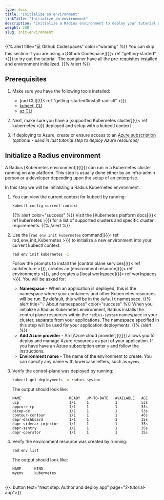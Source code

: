 ```yaml
---
type: docs
title: "Initialize an environment"
linkTitle: "Initialize an environment"
description: "Initialize a Radius environment to deploy your tutorial application to"
weight: 200
slug: init-environment
---
```


{{% alert title="💻 Github Codespaces" color="warning" %}}
You can skip this section if you are using a [Github Codespace]({{< ref "getting-started" >}}) to try out the tutorial. The container have all the pre-requisites installed and environment initialized.
{{% /alert %}}

## Prerequisites

1. Make sure you have the following tools installed:
   - [rad CLI]({{< ref "getting-started#install-rad-cli" >}})
   - [kubectl CLI](https://kubernetes.io/docs/tasks/tools/#kubectl)
   - [az CLI](http://aka.ms/azcli)

1. Next, make sure you have a [supported Kubernetes cluster]({{< ref kubernetes >}}) deployed and setup with a kubectl context
1. If deploying to Azure, create or ensure access to an [Azure subscription](https://azure.com) _(optional - used in last tutorial step to deploy Azure resources)_

## Initialize a Radius environment

A Radius [Kubernetes environment]({{<ref environments-concept>}}) can run in a Kubernetes cluster running on any platform. This step is usually done either by an infra-admin person or a developer depending upon the setup of an enterprise.

In this step we will be initializing a Radius Kubernetes environment.

1. You can view the current context for kubectl by running:

   ```bash
   kubectl config current-context
   ```

   {{% alert color="success" %}} Visit the [Kubernetes platform docs]({{< ref kubernetes >}}) for a list of supported clusters and specific cluster requirements.
   {{% /alert %}}

1. Use the [`rad env init kubernetes` command]({{< ref rad_env_init_Kubernetes >}}) to initialize a new environment into your current kubectl context:

   ```bash
   rad env init kubernetes -i
   ```

   Follow the prompts to install the [control plane services]({{< ref architecture >}}), creates an [environment resource]({{< ref environments >}}), and creates a [local workspace]({{< ref workspaces >}}). You will be asked for:

   - **Namespace** - When an application is deployed, this is the namespace where your containers and other Kubernetes resources will be run. By default, this will be in the `default` namespace.
   {{% alert title="💡 About namespaces" color="success" %}} When you initialize a Radius Kubernetes environment, Radius installs the control plane resources within    the `radius-system` namespace in your cluster, separate from your applications. The namespace specified in this step will be used for your application deployments.
   {{% /alert %}}
   -  **Add Azure provider** - An [Azure cloud provider]({{<ref providers>}}) allows you to deploy and manage Azure resources as part of your application. If you have have an Azure subscription enter `y` and follow the instructions.
   - **Environment name** - The name of the environment to create. You can specify any name with lowercase letters, such as `myenv`.

1. Verify the control-plane was deployed by running:

   ```bash
   kubectl get deployments -n radius-system
   ```

   The output should look like:

   ```
   NAME                      READY   UP-TO-DATE   AVAILABLE   AGE
   ucp                       1/1     1            1           53s
   appcore-rp                1/1     1            1           53s
   bicep-de                  1/1     1            1           53s
   contour-contour           1/1     1            1           46s
   dapr-dashboard            1/1     1            1           35s
   dapr-sidecar-injector     1/1     1            1           35s
   dapr-sentry               1/1     1            1           35s
   dapr-operator             1/1     1            1           35s
   ```
1. Verify the environment resource was created by running:

   ```bash
   rad env list
   ```

   The output should look like:

   ```
   NAME      KIND   
   myenv     kubernetes
   ```
<br>{{< button text="Next step: Author and deploy app" page="2-tutorial-app">}}
